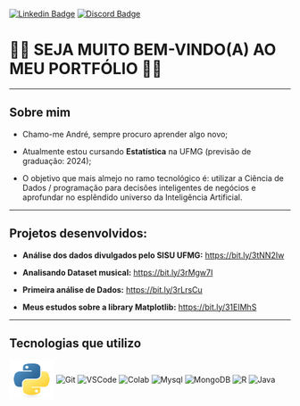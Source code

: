 [![Linkedin Badge](https://img.shields.io/badge/-André_Martins-blue?style=flat-square&logo=Linkedin&logoColor=white&link=https://www.linkedin.com/in/andre-martins-3a9520201/)](https://www.linkedin.com/in/andre-martins-3a9520201) [![Discord Badge](https://img.shields.io/badge/-André_Martins-7289da?style=flat-square&logo=Discord&logoColor=white&link)](https://discordapp.com/users/599995902857576448/)


# 🧙‍♂️ SEJA MUITO BEM-VINDO(A) AO MEU PORTFÓLIO 🧙‍♂️

---------------------------------------------------------------------------------------------

##   Sobre mim 

- Chamo-me André, sempre procuro aprender algo novo;

- Atualmente estou cursando **Estatística** na UFMG (previsão de graduação: 2024);

- O objetivo que mais almejo no ramo tecnológico é: utilizar a Ciência de Dados / programação para decisões inteligentes de negócios e aprofundar no esplêndido universo da Inteligência Artificial.

---------------------------------------------------------------------------------------------

## Projetos desenvolvidos:

* **Análise dos dados divulgados pelo SISU UFMG:** https://bit.ly/3tNN2Iw

* **Analisando Dataset musical:** https://bit.ly/3rMgw7I

* **Primeira análise de Dados:** https://bit.ly/3rLrsCu
 
* **Meus estudos sobre a library Matplotlib:** https://bit.ly/31EIMhS

---------------------------------------------------------------------------------------------

##  Tecnologias que utilizo  

<div style="display: inline_block">
  <img align="center" alt="Python" height="70" width="80" src="https://raw.githubusercontent.com/devicons/devicon/master/icons/python/python-original.svg">
  <img align="center" alt="Git" height="70" width="80" src="https://seeklogo.com/images/G/git-logo-A1D01DDA30-seeklogo.com.png">
  <img align="center" alt="VSCode" height="70" width="80" src="https://user-images.githubusercontent.com/64978311/118380350-74e8f980-b5b7-11eb-8371-e01a562062a6.png">
  <img align="center" alt="Colab" height="80" width="100" src="https://static.javatpoint.com/tutorial/google-colab/images/google-colab.png">
  <img align="center" alt="Mysql" height="100" width="100" src="https://www.vectorlogo.zone/logos/mysql/mysql-ar21.svg">
  <img align="center" alt="MongoDB" height="80" width="90" src="https://img.icons8.com/color/452/mongodb.png">
  <img align="center" alt="R" height="85" width="90" src="https://www.r-project.org/logo/Rlogo.svg">  
  <img align="center" alt="Java" height="85" width="90" src="https://brandslogos.com/wp-content/uploads/images/large/java-logo-1.png">  
</div>
